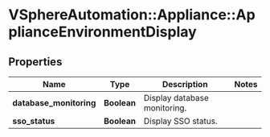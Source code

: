 # VSphereAutomation::Appliance::ApplianceEnvironmentDisplay

## Properties
Name | Type | Description | Notes
------------ | ------------- | ------------- | -------------
**database_monitoring** | **Boolean** | Display database monitoring. | 
**sso_status** | **Boolean** | Display SSO status. | 


